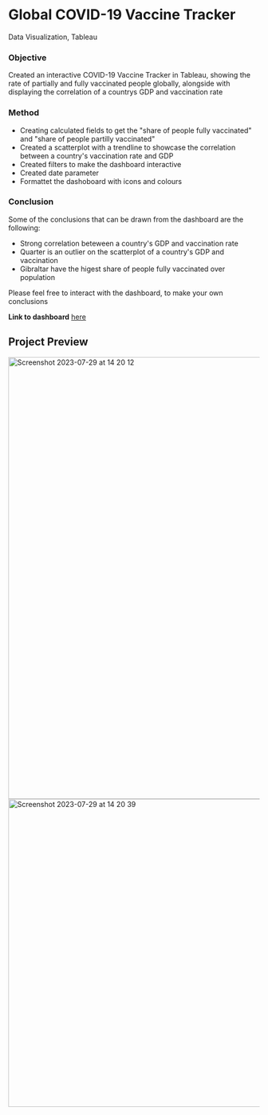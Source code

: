 # Global COVID-19 Vaccine Tracker 


Data Visualization, Tableau



### **Objective**

Created an interactive COVID-19 Vaccine Tracker in Tableau, showing the rate of partially and fully vaccinated people globally, alongside with displaying the correlation of a countrys GDP and vaccination rate




### **Method**

- Creating calculated fields to get the "share of people fully vaccinated" and "share of people partilly vaccinated"
- Created a scatterplot with a trendline to showcase the correlation between a country's vaccination rate and GDP
- Created filters to make the dashboard interactive
- Created date parameter
- Formattet the dashoboard with icons and colours 




### **Conclusion**

Some of the conclusions that can be drawn from the dashboard are the following:


- Strong correlation beteween a country's GDP and vaccination rate
- Quarter is an outlier on the scatterplot of a country's GDP and vaccination 
- Gibraltar have the higest share of people fully vaccinated over population


Please feel free to interact with the dashboard, to make your own conclusions


**Link to dashboard** [here](https://public.tableau.com/views/COVID-19Project_16901355598480/CovidVaccineTracker?:language=en-GB&:display_count=n&:origin=viz_share_link)


## Project Preview 
<img width="884" alt="Screenshot 2023-07-29 at 14 20 12" src="https://github.com/AmandaMortensen/COVID-19-Analysis/assets/140888521/a63db6dd-41f5-4b23-a8f8-e0c4ee847d12">
<img width="616" alt="Screenshot 2023-07-29 at 14 20 39" src="https://github.com/AmandaMortensen/COVID-19-Analysis/assets/140888521/d22c30ca-293c-454f-9bb6-08f84344ef6a">

